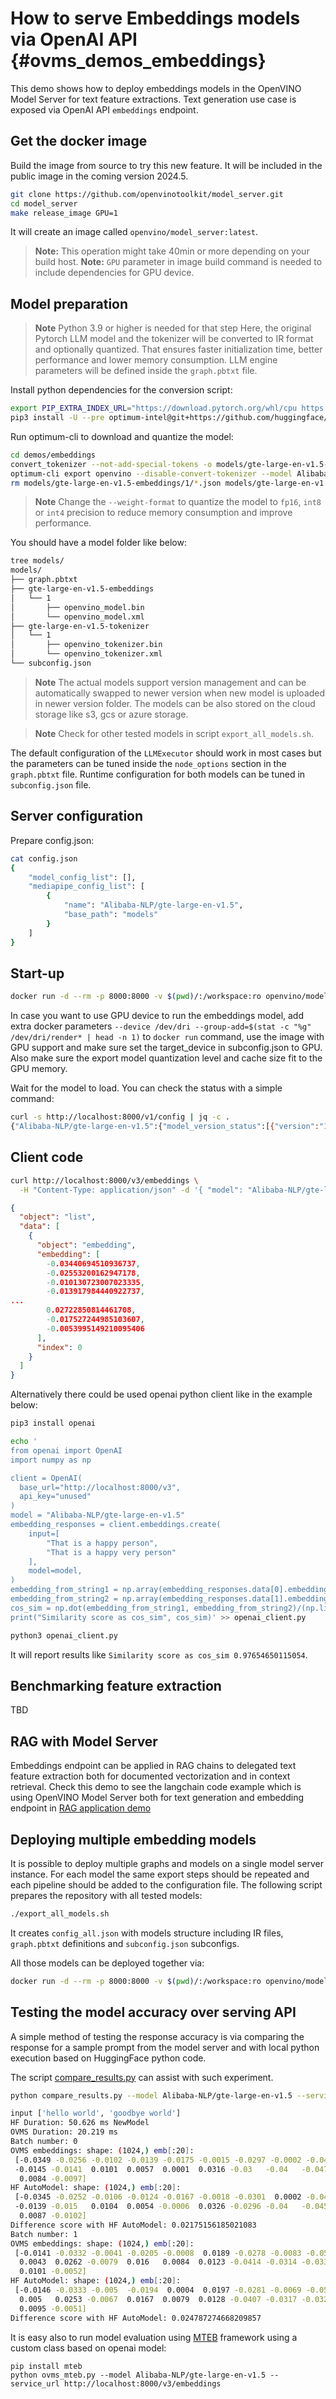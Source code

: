 # How to serve Embeddings models via OpenAI API {#ovms_demos_embeddings}
This demo shows how to deploy embeddings models in the OpenVINO Model Server for text feature extractions.
Text generation use case is exposed via OpenAI API `embeddings` endpoint.

## Get the docker image

Build the image from source to try this new feature. It will be included in the public image in the coming version 2024.5.
```bash
git clone https://github.com/openvinotoolkit/model_server.git
cd model_server
make release_image GPU=1
```
It will create an image called `openvino/model_server:latest`.
> **Note:** This operation might take 40min or more depending on your build host.
> **Note:** `GPU` parameter in image build command is needed to include dependencies for GPU device.

## Model preparation
> **Note** Python 3.9 or higher is needed for that step
Here, the original Pytorch LLM model and the tokenizer will be converted to IR format and optionally quantized.
That ensures faster initialization time, better performance and lower memory consumption.
LLM engine parameters will be defined inside the `graph.pbtxt` file.

Install python dependencies for the conversion script:
```bash
export PIP_EXTRA_INDEX_URL="https://download.pytorch.org/whl/cpu https://storage.openvinotoolkit.org/simple/wheels/nightly"
pip3 install -U --pre optimum-intel@git+https://github.com/huggingface/optimum-intel.git  openvino-tokenizers[transformers]==2024.5.* openvino==2024.5.* nncf>=2.11.0 sentence_transformers==3.1.1 openai "transformers<4.45" einops
```

Run optimum-cli to download and quantize the model:
```bash
cd demos/embeddings
convert_tokenizer --not-add-special-tokens -o models/gte-large-en-v1.5-tokenizer/1 Alibaba-NLP/gte-large-en-v1.5
optimum-cli export openvino --disable-convert-tokenizer --model Alibaba-NLP/gte-large-en-v1.5 --task feature-extraction --weight-format int8 --trust-remote-code --library sentence_transformers  models/gte-large-en-v1.5-embeddings/1
rm models/gte-large-en-v1.5-embeddings/1/*.json models/gte-large-en-v1.5-embeddings/1/vocab.txt 
```
> **Note** Change the `--weight-format` to quantize the model to `fp16`, `int8` or `int4` precision to reduce memory consumption and improve performance.

You should have a model folder like below:
```bash
tree models/
models/
├── graph.pbtxt
├── gte-large-en-v1.5-embeddings
│   └── 1
│       ├── openvino_model.bin
│       └── openvino_model.xml
├── gte-large-en-v1.5-tokenizer
│   └── 1
│       ├── openvino_tokenizer.bin
│       └── openvino_tokenizer.xml
└── subconfig.json

```
> **Note** The actual models support version management and can be automatically swapped to newer version when new model is uploaded in newer version folder. The models can be also stored on the cloud storage like s3, gcs or azure storage.

> **Note** Check for other tested models in script `export_all_models.sh`.

The default configuration of the `LLMExecutor` should work in most cases but the parameters can be tuned inside the `node_options` section in the `graph.pbtxt` file. 
Runtime configuration for both models can be tuned in `subconfig.json` file. 


## Server configuration
Prepare config.json:
```bash
cat config.json
{
    "model_config_list": [],
    "mediapipe_config_list": [
        {
            "name": "Alibaba-NLP/gte-large-en-v1.5",
            "base_path": "models"
        }
    ]
}
```


## Start-up
```bash
docker run -d --rm -p 8000:8000 -v $(pwd)/:/workspace:ro openvino/model_server:latest --port 9000 --rest_port 8000 --config_path /workspace/config.json
```
In case you want to use GPU device to run the embeddings model, add extra docker parameters `--device /dev/dri --group-add=$(stat -c "%g" /dev/dri/render* | head -n 1)` 
to `docker run` command, use the image with GPU support and make sure set the target_device in subconfig.json to GPU. 
Also make sure the export model quantization level and cache size fit to the GPU memory.


Wait for the model to load. You can check the status with a simple command:
```bash
curl -s http://localhost:8000/v1/config | jq -c .
{"Alibaba-NLP/gte-large-en-v1.5":{"model_version_status":[{"version":"1","state":"AVAILABLE","status":{"error_code":"OK","error_message":"OK"}}]},"embeddings_model":{"model_version_status":[{"version":"1","state":"AVAILABLE","status":{"error_code":"OK","error_message":"OK"}}]},"tokenizer":{"model_version_status":[{"version":"1","state":"AVAILABLE","status":{"error_code":"OK","error_message":"OK"}}]}}
```

## Client code


```bash
curl http://localhost:8000/v3/embeddings \
  -H "Content-Type: application/json" -d '{ "model": "Alibaba-NLP/gte-large-en-v1.5", "input": "hello world"}' | jq .
```
```json
{
  "object": "list",
  "data": [
    {
      "object": "embedding",
      "embedding": [
        -0.03440694510936737,
        -0.02553200162947178,
        -0.010130723007023335,
        -0.013917984440922737,
...
        0.02722850814461708,
        -0.017527244985103607,
        -0.0053995149210095406
      ],
      "index": 0
    }
  ]
}

```

Alternatively there could be used openai python client like in the example below:

```bash
pip3 install openai
```
```bash
echo '
from openai import OpenAI
import numpy as np

client = OpenAI(
  base_url="http://localhost:8000/v3",
  api_key="unused"
)
model = "Alibaba-NLP/gte-large-en-v1.5"
embedding_responses = client.embeddings.create(
    input=[
        "That is a happy person",
        "That is a happy very person"
    ],
    model=model,
)
embedding_from_string1 = np.array(embedding_responses.data[0].embedding)
embedding_from_string2 = np.array(embedding_responses.data[1].embedding)
cos_sim = np.dot(embedding_from_string1, embedding_from_string2)/(np.linalg.norm(embedding_from_string1)*np.linalg.norm(embedding_from_string2))
print("Similarity score as cos_sim", cos_sim)' >> openai_client.py

python3 openai_client.py
```
It will report results like `Similarity score as cos_sim 0.97654650115054`.

## Benchmarking feature extraction

TBD

## RAG with Model Server

Embeddings endpoint can be applied in RAG chains to delegated text feature extraction both for documented vectorization and in context retrieval.
Check this demo to see the langchain code example which is using OpenVINO Model Server both for text generation and embedding endpoint in [RAG application demo](https://github.com/openvinotoolkit/model_server/tree/main/demos/continuous_batching/rag)

## Deploying multiple embedding models

It is possible to deploy multiple graphs and models on a single model server instance. For each model the same export steps should be repeated and each pipeline should be added to the configuration file.
The following script prepares the repository with all tested models:
```bash
./export_all_models.sh
```
It creates `config_all.json` with models structure including IR files, `graph.pbtxt` definitions and `subconfig.json` subconfigs.

All those models can be deployed together via:
```bash
docker run -d --rm -p 8000:8000 -v $(pwd)/:/workspace:ro openvino/model_server:latest --port 9000 --rest_port 8000 --config_path /workspace/config_all.json
```


## Testing the model accuracy over serving API

A simple method of testing the response accuracy is via comparing the response for a sample prompt from the model server and with local python execution based on HuggingFace python code.

The script [compare_results.py](./compare_results.py) can assist with such experiment.
```bash
python compare_results.py --model Alibaba-NLP/gte-large-en-v1.5 --service_url http://localhost:8000/v3/embeddings --input "hello world" --input "goodbye world"

input ['hello world', 'goodbye world']
HF Duration: 50.626 ms NewModel
OVMS Duration: 20.219 ms
Batch number: 0
OVMS embeddings: shape: (1024,) emb[:20]:
 [-0.0349 -0.0256 -0.0102 -0.0139 -0.0175 -0.0015 -0.0297 -0.0002 -0.0424
 -0.0145 -0.0141  0.0101  0.0057  0.0001  0.0316 -0.03   -0.04   -0.0474
  0.0084 -0.0097]
HF AutoModel: shape: (1024,) emb[:20]:
 [-0.0345 -0.0252 -0.0106 -0.0124 -0.0167 -0.0018 -0.0301  0.0002 -0.0408
 -0.0139 -0.015   0.0104  0.0054 -0.0006  0.0326 -0.0296 -0.04   -0.0457
  0.0087 -0.0102]
Difference score with HF AutoModel: 0.02175156185021083
Batch number: 1
OVMS embeddings: shape: (1024,) emb[:20]:
 [-0.0141 -0.0332 -0.0041 -0.0205 -0.0008  0.0189 -0.0278 -0.0083 -0.0511
  0.0043  0.0262 -0.0079  0.016   0.0084  0.0123 -0.0414 -0.0314 -0.0332
  0.0101 -0.0052]
HF AutoModel: shape: (1024,) emb[:20]:
 [-0.0146 -0.0333 -0.005  -0.0194  0.0004  0.0197 -0.0281 -0.0069 -0.0511
  0.005   0.0253 -0.0067  0.0167  0.0079  0.0128 -0.0407 -0.0317 -0.0329
  0.0095 -0.0051]
Difference score with HF AutoModel: 0.024787274668209857

```

It is easy also to run model evaluation using [MTEB](https://github.com/embeddings-benchmark/mteb) framework using a custom class based on openai model:
```
pip install mteb
python ovms_mteb.py --model Alibaba-NLP/gte-large-en-v1.5 --service_url http://localhost:8000/v3/embeddings
```


